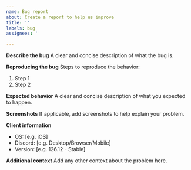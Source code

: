 ```yaml
---
name: Bug report
about: Create a report to help us improve
title: ''
labels: bug
assignees: ''

---
```


**Describe the bug** A clear and concise description of what the bug is.

**Reproducing the bug** Steps to reproduce the behavior:
1. Step 1
2. Step 2

**Expected behavior** A clear and concise description of what you expected to happen.

**Screenshots** If applicable, add screenshots to help explain your problem.

**Client information**
 - OS: [e.g. iOS]
 - Discord: [e.g. Desktop/Browser/Mobile]
 - Version: [e.g. 126.12 - Stable] 

**Additional context** Add any other context about the problem here.
